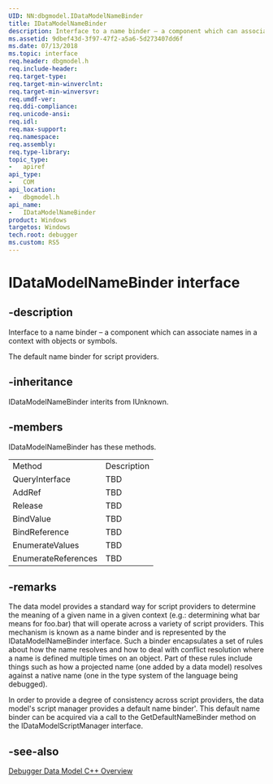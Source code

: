 ```yaml
---
UID: NN:dbgmodel.IDataModelNameBinder
title: IDataModelNameBinder
description: Interface to a name binder – a component which can associate names in a context with objects or symbols.
ms.assetid: 9dbef43d-3f97-47f2-a5a6-5d273407dd6f
ms.date: 07/13/2018
ms.topic: interface
req.header: dbgmodel.h
req.include-header:
req.target-type:
req.target-min-winverclnt:
req.target-min-winversvr:
req.umdf-ver:
req.ddi-compliance:
req.unicode-ansi:
req.idl:
req.max-support:
req.namespace:
req.assembly:
req.type-library: 
topic_type: 
-	apiref
api_type: 
-	COM
api_location: 
-	dbgmodel.h
api_name: 
-	IDataModelNameBinder
product: Windows
targetos: Windows
tech.root: debugger
ms.custom: RS5
---
```


# IDataModelNameBinder interface

## -description

Interface to a name binder – a component which can associate names in a context with objects or symbols.

The default name binder for script providers.

## -inheritance
IDataModelNameBinder interits from IUnknown. 
## -members

<p>IDataModelNameBinder has these methods.</p>
<table>
	<tr>
		<td>Method</td>
		<td>Description</td>
	</tr>
	<tr>
		<td>QueryInterface</td>
		<td>TBD</td>
	</tr>
	<tr>
		<td>AddRef</td>
		<td>TBD</td>
	</tr>
	<tr>
		<td>Release</td>
		<td>TBD</td>
	</tr>
	<tr>
		<td>BindValue</td>
		<td>TBD</td>
	</tr>
	<tr>
		<td>BindReference</td>
		<td>TBD</td>
	</tr>
	<tr>
		<td>EnumerateValues</td>
		<td>TBD</td>
	</tr>
	<tr>
		<td>EnumerateReferences</td>
		<td>TBD</td>
	</tr>
</table>

## -remarks

The data model provides a standard way for script providers to determine the meaning of a given name in a given context (e.g.: determining what bar means for foo.bar) that will operate across a variety of script providers. This mechanism is known as a name binder and is represented by the IDataModelNameBinder interface. Such a binder encapsulates a set of rules about how the name resolves and how to deal with conflict resolution where a name is defined multiple times on an object. Part of these rules include things such as how a projected name (one added by a data model) resolves against a native name (one in the type system of the language being debugged). 

In order to provide a degree of consistency across script providers, the data model's script manager provides a default name binder'. This default name binder can be acquired via a call to the GetDefaultNameBinder method on the IDataModelScriptManager interface. 


## -see-also

[Debugger Data Model C++ Overview](https://docs.microsoft.com/windows-hardware/drivers/debugger/data-model-cpp-overview)
